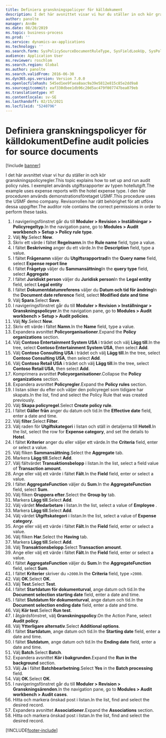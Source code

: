 ```yaml
---
title: Definiera granskningspolicyer för källdokument
description: I det här avsnittet visar vi hur du ställer in och kör granskningspolicyregler.
author: panolte
manager: AnnBe
ms.date: 08/20/2019
ms.topic: business-process
ms.prod: ''
ms.service: dynamics-ax-applications
ms.technology: ''
ms.search.form: SysPolicySourceDocumentRuleType, SysFieldLookUp, SysPolicyListPage, SysPolicy, AuditPolicyRule, SysQueryForm, SysQueryFieldLookUp, AuditPolicyDateSelection, AuditPolicyAdditionalOption, BatchJob, CaseDetail
audience: Application User
ms.reviewer: roschlom
ms.search.region: Global
ms.author: panolte
ms.search.validFrom: 2016-06-30
ms.dyn365.ops.version: Version 7.0.0
ms.openlocfilehash: 545ed1ee9faea8aac9a39e5812e815c85e2dd9a8
ms.sourcegitcommit: eaf330dbee1db96c20d5ac479f007747bea079eb
ms.translationtype: HT
ms.contentlocale: sv-SE
ms.lasthandoff: 02/15/2021
ms.locfileid: "5240796"
---
```

# <a name="define-audit-policies-for-source-documents"></a><span data-ttu-id="15781-103">Definiera granskningspolicyer för källdokument</span><span class="sxs-lookup"><span data-stu-id="15781-103">Define audit policies for source documents</span></span>

[!include [banner](../../includes/banner.md)]

<span data-ttu-id="15781-104">I det här avsnittet visar vi hur du ställer in och kör granskningspolicyregler.</span><span class="sxs-lookup"><span data-stu-id="15781-104">This topic explains how to set up and run audit policy rules.</span></span> <span data-ttu-id="15781-105">I exemplet används utgiftsrapporter av typen hotellutgift.</span><span class="sxs-lookup"><span data-stu-id="15781-105">The example uses expense reports with the hotel expense type.</span></span> <span data-ttu-id="15781-106">I den här proceduren används demonstrationsföretaget USMF.</span><span class="sxs-lookup"><span data-stu-id="15781-106">This procedure uses the USMF demo company.</span></span> <span data-ttu-id="15781-107">Revisorrollen har rätt behörighet för att utföra dessa uppgifter.</span><span class="sxs-lookup"><span data-stu-id="15781-107">The auditor role contains the correct permissions in order to perform these tasks.</span></span>

1. <span data-ttu-id="15781-108">I navigeringsfönstret går du till **Moduler > Revision > Inställningar > Policyregeltyp**.</span><span class="sxs-lookup"><span data-stu-id="15781-108">In the navigation pane, go to **Modules > Audit workbench > Setup > Policy rule type**.</span></span>
2. <span data-ttu-id="15781-109">Välj **Ny**.</span><span class="sxs-lookup"><span data-stu-id="15781-109">Select **New**.</span></span>
3. <span data-ttu-id="15781-110">Skriv ett värde i fältet **Regelnamn**.</span><span class="sxs-lookup"><span data-stu-id="15781-110">In the **Rule name** field, type a value.</span></span>
4. <span data-ttu-id="15781-111">I fältet **Beskrivning** anger du ett värde.</span><span class="sxs-lookup"><span data-stu-id="15781-111">In the **Description** field, type a value.</span></span>
5. <span data-ttu-id="15781-112">I fältet **Frågenamn** väljer du **Utgiftsrapportrad**</span><span class="sxs-lookup"><span data-stu-id="15781-112">In the **Query name** field, select **Expense report line**</span></span>
6. <span data-ttu-id="15781-113">I fältet **Frågetyp** väljer du **Sammansättning**</span><span class="sxs-lookup"><span data-stu-id="15781-113">In the **query type** field, select **Aggregate**</span></span>
7. <span data-ttu-id="15781-114">I fältet **Juridiskt person** väljer du **Juridisk person**</span><span class="sxs-lookup"><span data-stu-id="15781-114">In the **Legal entity** field, select **Legal entity**</span></span>
8. <span data-ttu-id="15781-115">I fältet **Dokumentdatumreferens** väljer du **Datum och tid för ändring**</span><span class="sxs-lookup"><span data-stu-id="15781-115">In the **Document date reference** field, select **Modified date and time**</span></span>
9. <span data-ttu-id="15781-116">Välj **Spara**.</span><span class="sxs-lookup"><span data-stu-id="15781-116">Select **Save**.</span></span>
10. <span data-ttu-id="15781-117">I navigeringsfönstret går du till **Moduler > Revision > Inställningar > Granskningspolicyer**.</span><span class="sxs-lookup"><span data-stu-id="15781-117">In the navigation pane, go to **Modules > Audit workbench > Setup > Audit policies**.</span></span>
11. <span data-ttu-id="15781-118">Välj **Ny**.</span><span class="sxs-lookup"><span data-stu-id="15781-118">Select **New**.</span></span>
12. <span data-ttu-id="15781-119">Skriv ett värde i fältet **Namn**.</span><span class="sxs-lookup"><span data-stu-id="15781-119">In the **Name** field, type a value.</span></span>
13. <span data-ttu-id="15781-120">Expandera avsnittet **Policyorganisationer**.</span><span class="sxs-lookup"><span data-stu-id="15781-120">Expand the **Policy organizations** section.</span></span>
14. <span data-ttu-id="15781-121">Välj **Contoso Entertainment System USA** i trädet och välj **Lägg till**.</span><span class="sxs-lookup"><span data-stu-id="15781-121">In the tree, select **Contoso Entertainment System USA**, then select **Add**.</span></span>
15. <span data-ttu-id="15781-122">Välj **Contoso Consulting USA** i trädet och välj **Lägg till**.</span><span class="sxs-lookup"><span data-stu-id="15781-122">In the tree, select **Contoso Consulting USA**, then select **Add**.</span></span>
16. <span data-ttu-id="15781-123">Välj **Contoso Retail USA** i trädet och välj **Lägg till**.</span><span class="sxs-lookup"><span data-stu-id="15781-123">In the tree, select **Contoso Retail USA**, then select **Add**.</span></span>
17. <span data-ttu-id="15781-124">Komprimera avsnittet **Policyorganisationer**.</span><span class="sxs-lookup"><span data-stu-id="15781-124">Collapse the **Policy organizations** section.</span></span>
18. <span data-ttu-id="15781-125">Expandera avsnittet **Policyregler**.</span><span class="sxs-lookup"><span data-stu-id="15781-125">Expand the **Policy rules** section.</span></span>
19. <span data-ttu-id="15781-126">I listan söker du efter och väljer den policyregel som tidigare har skapats.</span><span class="sxs-lookup"><span data-stu-id="15781-126">In the list, find and select the Policy Rule that was created previously.</span></span>
20. <span data-ttu-id="15781-127">Välj **Skapa policyregel**.</span><span class="sxs-lookup"><span data-stu-id="15781-127">Select **Create policy rule**.</span></span>
21. <span data-ttu-id="15781-128">I fältet **Gäller från** anger du datum och tid.</span><span class="sxs-lookup"><span data-stu-id="15781-128">In the **Effective date** field, enter a date and time.</span></span>
22. <span data-ttu-id="15781-129">Välj **filter**.</span><span class="sxs-lookup"><span data-stu-id="15781-129">Select **Filter**.</span></span>
23. <span data-ttu-id="15781-130">Välj raden för **Utgiftskategori** i listan och ställ in detaljerna till **Hotell**.</span><span class="sxs-lookup"><span data-stu-id="15781-130">In the list, select the row for **Expense category**, and set the details to **Hotel**.</span></span>
24. <span data-ttu-id="15781-131">I fältet **Kriterier** anger du eller väljer ett värde.</span><span class="sxs-lookup"><span data-stu-id="15781-131">In the **Criteria** field, enter or select a value.</span></span>
25. <span data-ttu-id="15781-132">Välj fliken **Sammansättning**.</span><span class="sxs-lookup"><span data-stu-id="15781-132">Select the **Aggregate** tab.</span></span>
26. <span data-ttu-id="15781-133">Markera **Lägg till**.</span><span class="sxs-lookup"><span data-stu-id="15781-133">Select **Add**.</span></span>
27. <span data-ttu-id="15781-134">Välj fältvärdet **Transaktionsbelopp** i listan.</span><span class="sxs-lookup"><span data-stu-id="15781-134">In the list, select a field value of **Transaction amount**.</span></span>
28. <span data-ttu-id="15781-135">Ange eller välj ett värde i fältet **Fält**.</span><span class="sxs-lookup"><span data-stu-id="15781-135">In the **Field** field, enter or select a value.</span></span>
29. <span data-ttu-id="15781-136">I fältet **AggregateFunction** väljer du **Sum**.</span><span class="sxs-lookup"><span data-stu-id="15781-136">In the **AggregateFunction** field, select **Sum**.</span></span>
30. <span data-ttu-id="15781-137">Välj fliken **Gruppera efter**.</span><span class="sxs-lookup"><span data-stu-id="15781-137">Select the **Group by** tab.</span></span>
31. <span data-ttu-id="15781-138">Markera **Lägg till**.</span><span class="sxs-lookup"><span data-stu-id="15781-138">Select **Add**.</span></span>
32. <span data-ttu-id="15781-139">Välj värdet **Medarbetare** i listan.</span><span class="sxs-lookup"><span data-stu-id="15781-139">In the list, select a value of **Employee** .</span></span>
33. <span data-ttu-id="15781-140">Markera **Lägg till**.</span><span class="sxs-lookup"><span data-stu-id="15781-140">Select **Add**.</span></span>
34. <span data-ttu-id="15781-141">Välj värdet **Utgiftskategori** i listan.</span><span class="sxs-lookup"><span data-stu-id="15781-141">In the list, select a value of **Expense category**.</span></span>
35. <span data-ttu-id="15781-142">Ange eller välj ett värde i fältet **Fält**.</span><span class="sxs-lookup"><span data-stu-id="15781-142">In the **Field** field, enter or select a value.</span></span>
36. <span data-ttu-id="15781-143">Välj fliken **Har**.</span><span class="sxs-lookup"><span data-stu-id="15781-143">Select the **Having** tab.</span></span>
37. <span data-ttu-id="15781-144">Markera **Lägg till**.</span><span class="sxs-lookup"><span data-stu-id="15781-144">Select **Add**.</span></span>
38. <span data-ttu-id="15781-145">Välj **Transaktionsbelopp**.</span><span class="sxs-lookup"><span data-stu-id="15781-145">Select **Transaction amount**.</span></span>
39. <span data-ttu-id="15781-146">Ange eller välj ett värde i fältet **Fält**.</span><span class="sxs-lookup"><span data-stu-id="15781-146">In the **Field** field, enter or select a value.</span></span>
40. <span data-ttu-id="15781-147">I fältet **AggregateFunction** väljer du **Sum**.</span><span class="sxs-lookup"><span data-stu-id="15781-147">In the **AggregateFunction** field, select **Sum**.</span></span>
41. <span data-ttu-id="15781-148">I fältet **Kriterier** skriver du `>2000`.</span><span class="sxs-lookup"><span data-stu-id="15781-148">In the **Criteria** field, type `>2000`.</span></span>
42. <span data-ttu-id="15781-149">Välj **OK**.</span><span class="sxs-lookup"><span data-stu-id="15781-149">Select **OK**.</span></span>
43. <span data-ttu-id="15781-150">Välj **Test**.</span><span class="sxs-lookup"><span data-stu-id="15781-150">Select **Test**.</span></span>
44. <span data-ttu-id="15781-151">I fältet **Startdatum för dokumenturval**, ange datum och tid.</span><span class="sxs-lookup"><span data-stu-id="15781-151">In the **Document selection starting date** field, enter a date and time.</span></span>
45. <span data-ttu-id="15781-152">I fältet **Slutdatum för dokumenturval**, ange datum och tid.</span><span class="sxs-lookup"><span data-stu-id="15781-152">In the **Document selection ending date** field, enter a date and time.</span></span>
46. <span data-ttu-id="15781-153">Välj **Kör test**.</span><span class="sxs-lookup"><span data-stu-id="15781-153">Select **Run test**.</span></span>
47. <span data-ttu-id="15781-154">I åtgärdsfönstret, välj **Granskningspolicy**.</span><span class="sxs-lookup"><span data-stu-id="15781-154">On the Action Pane, select **Audit policy**.</span></span>
48. <span data-ttu-id="15781-155">Välj **Ytterligare alternativ**.</span><span class="sxs-lookup"><span data-stu-id="15781-155">Select **Additional options**.</span></span>
49. <span data-ttu-id="15781-156">I fältet **Startdatum**, ange datum och tid.</span><span class="sxs-lookup"><span data-stu-id="15781-156">In the **Starting date** field, enter a date and time.</span></span>
50. <span data-ttu-id="15781-157">I fältet **Slutdatum**, ange datum och tid.</span><span class="sxs-lookup"><span data-stu-id="15781-157">In the **Ending date** field, enter a date and time.</span></span>
51. <span data-ttu-id="15781-158">Välj **Batch**.</span><span class="sxs-lookup"><span data-stu-id="15781-158">Select **Batch**.</span></span>
52. <span data-ttu-id="15781-159">Expandera avsnittet **Kör i bakgrunden**.</span><span class="sxs-lookup"><span data-stu-id="15781-159">Expand the **Run in the background** section.</span></span>
53. <span data-ttu-id="15781-160">Välj **Ja** i fältet **Batchbearbetning**.</span><span class="sxs-lookup"><span data-stu-id="15781-160">Select **Yes** in the **Batch processing** field.</span></span>
54. <span data-ttu-id="15781-161">Välj **OK**.</span><span class="sxs-lookup"><span data-stu-id="15781-161">Select **OK**.</span></span>
55. <span data-ttu-id="15781-162">I navigeringsfönstret går du till **Moduler > Revision > Granskningsärenden**.</span><span class="sxs-lookup"><span data-stu-id="15781-162">In the navigation pane, go to **Modules > Audit workbench > Audit cases**.</span></span>
56. <span data-ttu-id="15781-163">Hitta och markera önskad post i listan.</span><span class="sxs-lookup"><span data-stu-id="15781-163">In the list, find and select the desired record.</span></span>
57. <span data-ttu-id="15781-164">Expandera avsnittet **Associationer**.</span><span class="sxs-lookup"><span data-stu-id="15781-164">Expand the **Associations** section.</span></span>
58. <span data-ttu-id="15781-165">Hitta och markera önskad post i listan.</span><span class="sxs-lookup"><span data-stu-id="15781-165">In the list, find and select the desired record.</span></span>



[!INCLUDE[footer-include](../../../includes/footer-banner.md)]